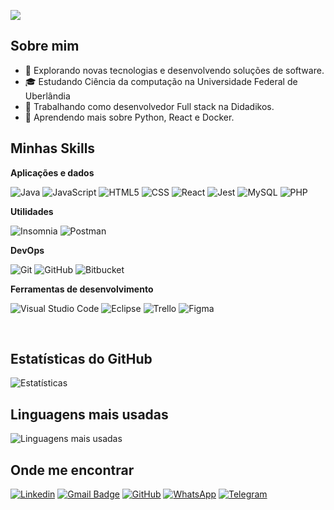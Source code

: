![](https://komarev.com/ghpvc/?username=skynalter21&color=006bed)

## Sobre mim

- 🤔 Explorando novas tecnologias e desenvolvendo soluções de software.
- 🎓 Estudando Ciência da computação na Universidade Federal de Uberlândia
- 💼 Trabalhando como desenvolvedor Full stack  na Didadikos.
- 🌱 Aprendendo mais sobre Python, React e Docker.

## Minhas Skills

**Aplicações e dados**

![Java](https://img.shields.io/badge/-Java-333333?style=flat&logo=Java&logoColor=007396)
![JavaScript](https://img.shields.io/badge/-JavaScript-333333?style=flat&logo=javascript)
![HTML5](https://img.shields.io/badge/-HTML5-333333?style=flat&logo=HTML5)
![CSS](https://img.shields.io/badge/-CSS-333333?style=flat&logo=CSS3&logoColor=1572B6)
![React](https://img.shields.io/badge/-React-333333?style=flat&logo=react)
![Jest](https://img.shields.io/badge/-Jest-333333?style=flat&logo=jest)
![MySQL](https://img.shields.io/badge/-MySQL-333333?style=flat&logo=mysql)
![PHP](https://img.shields.io/badge/-MySQL-333333?style=flat&logo=php)

**Utilidades**

![Insomnia](https://img.shields.io/badge/-Insomnia-333333?style=flat&logo=insomnia)
![Postman](https://img.shields.io/badge/-Postman-333333?style=flat&logo=postman)

**DevOps**

![Git](https://img.shields.io/badge/-Git-333333?style=flat&logo=git)
![GitHub](https://img.shields.io/badge/-GitHub-333333?style=flat&logo=github)
![Bitbucket](https://img.shields.io/badge/-Bitbucket-333333?style=flat&logo=bitbucket)

**Ferramentas de desenvolvimento**

![Visual Studio Code](https://img.shields.io/badge/-Visual%20Studio%20Code-333333?style=flat&logo=visual-studio-code&logoColor=007ACC)
![Eclipse](https://img.shields.io/badge/-Eclipse-333333?style=flat&logo=eclipse-ide&logoColor=2C2255)
![Trello](https://img.shields.io/badge/-Trello-333333?style=flat&logo=trello&logoColor=007ACC)
![Figma](https://img.shields.io/badge/-Figma-333333?style=flat&logo=figma&logoColor=007ACC)

<br/>

## Estatísticas do GitHub
![Estatísticas](https://github-readme-stats.vercel.app/api?username=skynalter21&show_icons=true&theme=dracula)

## Linguagens mais usadas
![Linguagens mais usadas](https://github-readme-stats.vercel.app/api/top-langs/?username=skynalter21&layout=compact&theme=dracula)

## Onde me encontrar
[![Linkedin](https://img.shields.io/badge/-Murillohrr-blue?style=flat-square&logo=Linkedin&logoColor=white&link=https://www.linkedin.com/in/murillo-rodrigues-b224b516a/)](https://www.linkedin.com/in/murillo-rodrigues-b224b516a/)
[![Gmail Badge](https://img.shields.io/badge/-murillohrr@gmail.com-006bed?style=flat-square&logo=Gmail&logoColor=white&link=mailto:murillohrr@gmail.com)](mailto:murillohrr@gmail.com)
[![GitHub](https://img.shields.io/github/followers/Skynalter21?label=follow&style=social)](https://github.com/Skynalter21)
[![WhatsApp](https://img.shields.io/badge/-WhatsApp-25d366?style=flat-square&labelColor=25d366&logo=whatsapp&logoColor=white&link=https://api.whatsapp.com/send?phone=5534993377519)](https://api.whatsapp.com/send?phone=5534993377519)
[![Telegram](https://img.shields.io/badge/Telegram-2CA5E0?style=for-the-badge&logo=telegram&logoColor=white&link=https://t.me/Murillohrr)](https://t.me/Murillohrr)
